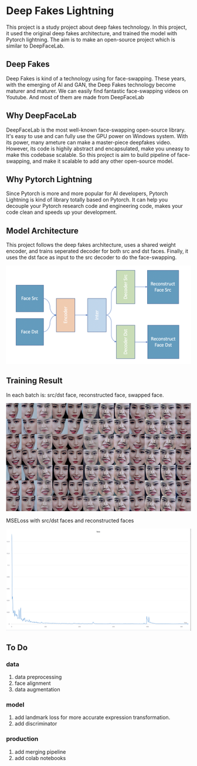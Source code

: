 # Deep Fakes Lightning

This project is a study project about deep fakes technology. In this project, it used the original deep fakes architecture, and trained the model with Pytorch lightning. The aim is to make an open-source project which is similar to DeepFaceLab.

## Deep Fakes

Deep Fakes is kind of a technology using for face-swapping. These years, with the emerging of AI and GAN, the Deep Fakes technology become maturer and maturer. We can easily find fantastic face-swapping videos on Youtube. And most of them are made from DeepFaceLab

## Why DeepFaceLab

DeepFaceLab is the most well-known face-swapping open-source library. It's easy to use and can fully use the GPU power on Windows system. With its power, many ameture can make a master-piece deepfakes video. However, its code is highily abstract and encapsulated, make you uneasy to make this codebase scalable. So this project is aim to build pipeline of face-swapping, and make it scalable to add any other open-source model.

## Why Pytorch Lightning

Since Pytorch is more and more popular for AI developers, Pytorch Lightning is kind of library totally based on Pytorch. It can help you decouple your Pytorch research code and engineering code, makes your code clean and speeds up your development.

## Model Architecture

This project follows the deep fakes architecture, uses a shared weight encoder, and trains seperated decoder for both src and dst faces. Finally, it uses the dst face as input to the src decoder to do the face-swapping.

![auto-encoder](./images/model.png)


## Training Result

In each batch is: src/dst face, reconstructed face, swapped face.

![images](./images/faceswap.png)

MSELoss with src/dst faces and reconstructed faces

![loss](./images/loss.png)

## To Do

### data

1. data preprocessing
2. face alignment
3. data augmentation

### model

1. add landmark loss for more accurate expression transformation.
2. add discriminator 

### production

1. add merging pipeline
2. add colab notebooks
